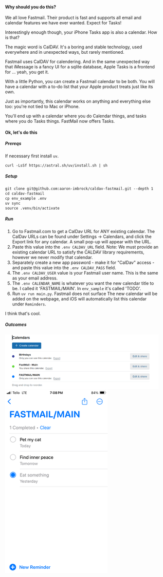 #### Why should you do this?

We all love Fastmail. Their product is fast and supports all email and calendar features we have ever wanted. Expect for Tasks!

Interestingly enough though, your iPhone Tasks app is also a calendar. How is that? 

The magic word is CalDAV. It's a boring and stable technology, used everywhere and in unexpected ways, but rarely mentioned.

Fastmail uses CalDAV for calendering. And in the same unexpected way that iMessage is a fancy UI for a sqlite database, Apple Tasks is a frontend for ... yeah, you get it.

With a little Python, you can create a Fastmail calendar to be both. You will have a calendar with a to-do list that your Apple product treats just like its own. 

Just as importantly, this calendar works on anything and everything else too: you're not tied to Mac or iPhone.

You'll end up with a calendar where you do Calendar things, and tasks where you do Tasks things. FastMail now offers Tasks.

#### Ok, let's do this

##### Prereqs

If necessary first install `uv`.

```
curl -LsSf https://astral.sh/uv/install.sh | sh
```

##### Setup

```
git clone git@github.com:aaron-imbrock/caldav-fastmail.git --depth 1
cd caldav-fastmail
cp env_example .env
uv sync
source .venv/bin/activate
```

##### Run

1. Go to Fastmail.com to get a CalDav URL for ANY existing calendar. The CalDav URLs can be found under Settings → Calendars, and click the Export link for any calendar. A small pop-up will appear with the URL.
1. Paste this value into the `.env CALDAV_URL` field. Note: We must provide an existing calendar URL to satisfy the CALDAV library requirements, however we never modify that calendar.
1. Separately create a new app password - make it for "CalDav" access - and paste this value into the `.env CALDAV_PASS` field.
1. The `.env CALDAV_USER` value is your Fastmail user name. This is the same as your email address.
1. The `.env CALENDAR_NAME` is whatever you want the new calendar title to be. I called it 'FASTMAIL/MAIN'. In `env_sample` it's called 'TODO'. 
1. Run `uv run main.py`. Fastmail does not surface The new calendar will be added on the webpage, and iOS will automatically list this calendar under `Reminders`.

I think that's cool.

##### Outcomes

![Screenshot of fastmail settings](images/fastmail.png)
![Screenshot of Task on iphone](images/iphone.png)
